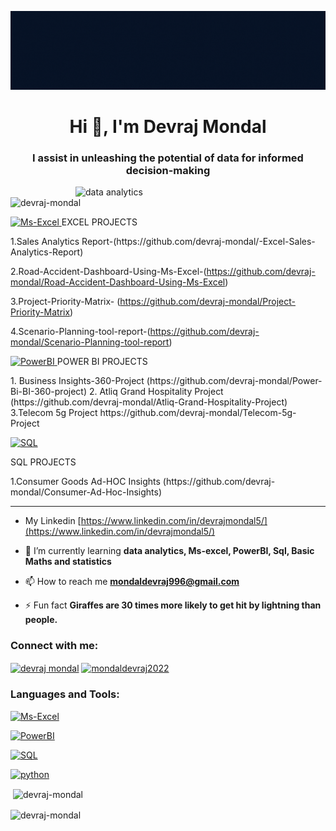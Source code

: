 ![logo](https://github.com/devraj-mondal/devraj-mondal/blob/main/Your%20paragraph%20text.gif)
<h1 align="center">Hi 👋, I'm Devraj Mondal</h1>
<h3 align="center">I assist in unleashing the potential of data for informed decision-making</h3>
<img align="right"alt="data analytics"width="400"src="https://miro.medium.com/v2/resize:fit:960/1*cx7xObzA-o4lFUl_sGn5Bw.gif"


<p align="left"> <img src="https://komarev.com/ghpvc/?username=devraj-mondal&label=Profile%20views&color=0e75b6&style=flat" alt="devraj-mondal" /> </p>

<p align="left"> <a href="https://www.microsoft.com/en/microsoft-365/excel?market=af" target="_blank" rel="noreferrer"> <img src="https://cdn.dribbble.com/users/489311/screenshots/6691380/excel-icons-animation.gif" alt="Ms-Excel" width="40" height="40"/> </a> EXCEL PROJECTS</p>
1.Sales Analytics Report-(https://github.com/devraj-mondal/-Excel-Sales-Analytics-Report)

 2.Road-Accident-Dashboard-Using-Ms-Excel-(https://github.com/devraj-mondal/Road-Accident-Dashboard-Using-Ms-Excel)

 3.Project-Priority-Matrix- (https://github.com/devraj-mondal/Project-Priority-Matrix)
 
 4.Scenario-Planning-tool-report-(https://github.com/devraj-mondal/Scenario-Planning-tool-report)
 
 
 <p align="left"> <a href="https://app.powerbi.com/singleSignOn?ru=https%3A%2F%2Fapp.powerbi.com%2F%3FnoSignUpCheck%3D1" target="_blank" rel="noreferrer"> <img src="https://i.pinimg.com/originals/31/6c/eb/316ceb2b81248f951926e806ecb6e8a9.gif" alt="PowerBI" width="40" height="40"/> </a>POWER BI PROJECTS </p> 
1. Business Insights-360-Project
 (https://github.com/devraj-mondal/Power-Bi-BI-360-project)
2. Atliq Grand Hospitality Project
(https://github.com/devraj-mondal/Atliq-Grand-Hospitality-Project)
3.Telecom 5g Project
https://github.com/devraj-mondal/Telecom-5g-Project

<p align="left"> <a href="https://app.powerbi.com/singleSignOn?ru=https%3A%2F%2Fapp.SQL.com%2F%3FnoSignUpCheck%3D1" target="_blank" rel="noreferrer"> <p align="left"> <a href="https://www.mysql.com/" target="_blank" rel="noreferrer"> <img src="https://miro.medium.com/v2/resize:fit:1400/0*eJFj0s7wgJVW030Q.gif" alt="SQL" width="40" height="40"/> </a> </p> </a>SQL PROJECTS </p> 
1.Consumer Goods Ad-HOC Insights
(https://github.com/devraj-mondal/Consumer-Ad-Hoc-Insights)

--------------------------------------------------------------------------------------------------------------------------------------------------------------------------------------------------------------- 
- My Linkedin [https://www.linkedin.com/in/devrajmondal5/](https://www.linkedin.com/in/devrajmondal5/)

- 🌱 I’m currently learning **data analytics, Ms-excel, PowerBI, Sql, Basic Maths and statistics**

- 📫 How to reach me **mondaldevraj996@gmail.com**

- ⚡ Fun fact **Giraffes are 30 times more likely to get hit by lightning than people.**

<h3 align="left">Connect with me:</h3>
<p align="left">
<a href="https://linkedin.com/in/devraj mondal" target="blank"><img align="center" src="https://raw.githubusercontent.com/rahuldkjain/github-profile-readme-generator/master/src/images/icons/Social/linked-in-alt.svg" alt="devraj mondal" height="30" width="40" /></a>
<a href="https://instagram.com/mondaldevraj2022" target="blank"><img align="center" src="https://raw.githubusercontent.com/rahuldkjain/github-profile-readme-generator/master/src/images/icons/Social/instagram.svg" alt="mondaldevraj2022" height="30" width="40" /></a>
</p>

<h3 align="left">Languages and Tools:</h3>

<p align="left"> <a href="https://www.microsoft.com/en/microsoft-365/excel?market=af" target="_blank" rel="noreferrer"> <img src="https://cdn.dribbble.com/users/489311/screenshots/6691380/excel-icons-animation.gif" alt="Ms-Excel" width="40" height="40"/> </a> </p>

<p align="left"> <a href="https://app.powerbi.com/singleSignOn?ru=https%3A%2F%2Fapp.powerbi.com%2F%3FnoSignUpCheck%3D1" target="_blank" rel="noreferrer"> <img src="https://i.pinimg.com/originals/31/6c/eb/316ceb2b81248f951926e806ecb6e8a9.gif" alt="PowerBI" width="40" height="40"/> </a> </p>

<p align="left"> <a href="https://www.mysql.com/" target="_blank" rel="noreferrer"> <img src="https://miro.medium.com/v2/resize:fit:1400/0*eJFj0s7wgJVW030Q.gif" alt="SQL" width="40" height="40"/> </a> </p>

<p align="left"> <a href="https://www.python.org" target="_blank" rel="noreferrer"> <img src="https://www.newus.in/static/media/Core-python-at-newus-Dharmsala.0fc3b7c72cdea81baba4.gif" alt="python" width="40" height="40"/> </a> </p>



<p>&nbsp;<img align="center" src="https://github-readme-stats.vercel.app/api?username=devraj-mondal&show_icons=true&locale=en" alt="devraj-mondal" /></p>

<p><img align="center" src="https://github-readme-streak-stats.herokuapp.com/?user=devraj-mondal&" alt="devraj-mondal" /></p>













































